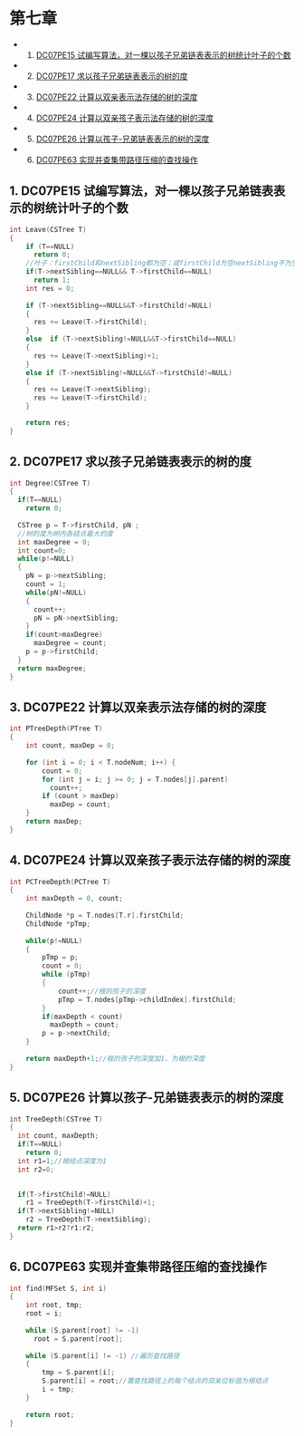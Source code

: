 # 第七章
* 1. [ DC07PE15 试编写算法，对一棵以孩子兄弟链表表示的树统计叶子的个数](#DC07PE15)
* 2. [ DC07PE17 求以孩子兄弟链表表示的树的度](#DC07PE17)
* 3. [ DC07PE22 计算以双亲表示法存储的树的深度](#DC07PE22)
* 4. [ DC07PE24 计算以双亲孩子表示法存储的树的深度](#DC07PE24)
* 5. [ DC07PE26 计算以孩子-兄弟链表表示的树的深度](#DC07PE26-)
* 6. [ DC07PE63 实现并查集带路径压缩的查找操作](#DC07PE63)

##  1. <a name='DC07PE15'></a> DC07PE15 试编写算法，对一棵以孩子兄弟链表表示的树统计叶子的个数 
```C
int Leave(CSTree T) 
{   
    if (T==NULL)
      return 0;
    //叶子：firstChild和nextSibling都为空；或firstChild为空nextSibling不为空。
    if(T->nextSibling==NULL&& T->firstChild==NULL)
      return 1;
    int res = 0; 
    
    if (T->nextSibling==NULL&&T->firstChild!=NULL) 
    {
      res += Leave(T->firstChild);
    }
    else  if (T->nextSibling!=NULL&&T->firstChild==NULL) 
    {
      res += Leave(T->nextSibling)+1;   
    }
    else if (T->nextSibling!=NULL&&T->firstChild!=NULL)
    {
      res += Leave(T->nextSibling);   
      res += Leave(T->firstChild);
    }

    return res;
}
```
##  2. <a name='DC07PE17'></a> DC07PE17 求以孩子兄弟链表表示的树的度 
```C
int Degree(CSTree T) 
{  
  if(T==NULL)
    return 0;
  
  CSTree p = T->firstChild, pN ;
  //树的度为树内各结点最大的度
  int maxDegree = 0;
  int count=0;
  while(p!=NULL)
  {
    pN = p->nextSibling;
    count = 1;
    while(pN!=NULL)
    {
      count++;
      pN = pN->nextSibling;
    }
    if(count>maxDegree)
      maxDegree = count;
    p = p->firstChild;
  }
  return maxDegree;
}
```
##  3. <a name='DC07PE22'></a> DC07PE22 计算以双亲表示法存储的树的深度
```C
int PTreeDepth(PTree T)
{
    int count, maxDep = 0;
    
    for (int i = 0; i < T.nodeNum; i++) { 
        count = 0;
        for (int j = i; j >= 0; j = T.nodes[j].parent) 
          count++; 
        if (count > maxDep) 
          maxDep = count;
    }
    return maxDep;
}
```
##  4. <a name='DC07PE24'></a> DC07PE24 计算以双亲孩子表示法存储的树的深度 
```C
int PCTreeDepth(PCTree T) 
{
    int maxDepth = 0, count;
    
    ChildNode *p = T.nodes[T.r].firstChild;
    ChildNode *pTmp;
    
    while(p!=NULL) 
    {
        pTmp = p;
        count = 0;
        while (pTmp) 
        {
            count++;//根的孩子的深度
            pTmp = T.nodes[pTmp->childIndex].firstChild;
        }
        if(maxDepth < count) 
          maxDepth = count;
        p = p->nextChild;
    }
    
    return maxDepth+1;//根的孩子的深度加1，为根的深度
}
```
##  5. <a name='DC07PE26-'></a> DC07PE26 计算以孩子-兄弟链表表示的树的深度 
```C
int TreeDepth(CSTree T)
{   
  int count, maxDepth;
  if(T==NULL)
    return 0;
  int r1=1;//根结点深度为1
  int r2=0;

  
  if(T->firstChild!=NULL)
    r1 = TreeDepth(T->firstChild)+1;
  if(T->nextSibling!=NULL)
    r2 = TreeDepth(T->nextSibling);
  return r1>r2?r1:r2;
}
```
##  6. <a name='DC07PE63'></a> DC07PE63 实现并查集带路径压缩的查找操作 
```C
int find(MFSet S, int i) 
{
    int root, tmp;
    root = i;
    
    while (S.parent[root] != -1) 
      root = S.parent[root];
    
    while (S.parent[i] != -1) //遍历查找路径
    {    
        tmp = S.parent[i];  
        S.parent[i] = root;//置查找路径上的每个结点的双亲位标值为根结点
        i = tmp;
    }  
    
    return root;
}
```

